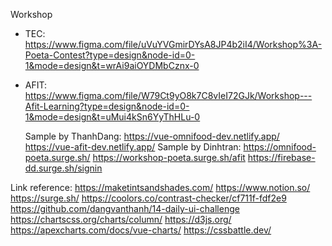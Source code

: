 Workshop
- TEC:  https://www.figma.com/file/uVuYVGmirDYsA8JP4b2iI4/Workshop%3A-Poeta-Contest?type=design&node-id=0-1&mode=design&t=wrAi9aiOYDMbCznx-0
- AFIT: https://www.figma.com/file/W79Ct9yO8k7C8vIeI72GJk/Workshop---Afit-Learning?type=design&node-id=0-1&mode=design&t=uMui4kSn6YyThHLu-0
  
  Sample by ThanhDang:
		https://vue-omnifood-dev.netlify.app/
		https://vue-afit-dev.netlify.app/
	Sample by Dinhtran:
		https://omnifood-poeta.surge.sh/
		https://workshop-poeta.surge.sh/afit
		https://firebase-dd.surge.sh/signin



Link reference: 
https://maketintsandshades.com/
https://www.notion.so/
https://surge.sh/
https://coolors.co/contrast-checker/cf711f-fdf2e9
https://github.com/dangvanthanh/14-daily-ui-challenge
https://chartscss.org/charts/column/
https://d3js.org/
https://apexcharts.com/docs/vue-charts/
https://cssbattle.dev/